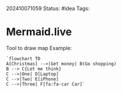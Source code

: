 202410071059
Status: #idea
Tags: 

# Mermaid.live
Tool to draw map
Example:
```
`flowchart TD
A[Christmas] -->|Get money| B(Go shopping)
B --> C{Let me think}
C -->|One| D[Laptop]
C -->|Two| E[iPhone]
C -->|Three| F[fa:fa-car Car]`
```
#
